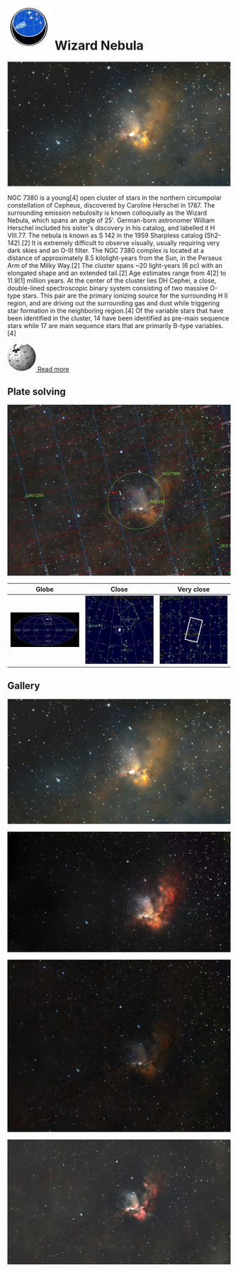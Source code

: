 # ![](..//Imaging//Common/pyl-tiny.png) Wizard Nebula
![](..//Imaging//HD/Wizard_Nebula+00+co.jpg)

NGC 7380 is a young[4] open cluster of stars in the northern circumpolar constellation of Cepheus, discovered by Caroline Herschel in 1787. The surrounding emission nebulosity is known colloquially as the Wizard Nebula, which spans an angle of 25′. German-born astronomer William Herschel included his sister's discovery in his catalog, and labelled it H VIII.77. The nebula is known as S 142 in the 1959 Sharpless catalog (Sh2-142).[2] It is extremely difficult to observe visually, usually requiring very dark skies and an O-III filter. The NGC 7380 complex is located at a distance of approximately 8.5 kilolight-years from the Sun, in the Perseus Arm of the Milky Way.[2] The cluster spans ~20 light-years (6 pc) with an elongated shape and an extended tail.[2] Age estimates range from 4[2] to 11.9[1] million years. At the center of the cluster lies DH Cephei, a close, double-lined spectroscopic binary system consisting of two massive O-type stars. This pair are the primary ionizing source for the surrounding H II region, and are driving out the surrounding gas and dust while triggering star formation in the neighboring region.[4] Of the variable stars that have been identified in the cluster, 14 have been identified as pre-main sequence stars while 17 are main sequence stars that are primarily B-type variables.[4]

[![](..//Imaging//Common/Wikipedia.png) Read more](https://en.wikipedia.org/wiki/NGC_7380)
## Plate solving 


![IMG](..//Imaging//HD/Wizard_Nebula_Annotated.jpg)


| Globe | Close | Very close |
| ----- | ----- | ----- |
|![IMG](..//Imaging//HD/Wizard_Nebula_Globe.jpg) |![IMG](..//Imaging//HD/Wizard_Nebula_Close.jpg) |![IMG](..//Imaging//HD/Wizard_Nebula_Closer.jpg) |

## Gallery
![IMG](..//Imaging//HD/Wizard_Nebula+00+co.jpg) 

![IMG](..//Imaging//HD/Wizard_Nebula+01+co.jpg) 

![IMG](..//Imaging//HD/Wizard_Nebula+02+co.jpg) 

![IMG](..//Imaging//HD/Wizard_Nebula+03+co.jpg) 


